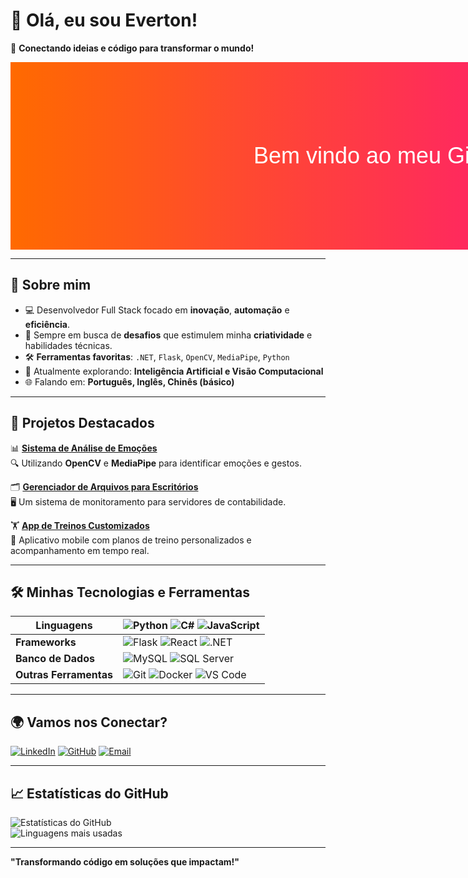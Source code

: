 # 👋 Olá, eu sou **Everton**!

🔗 **Conectando ideias e código para transformar o mundo!**

<div style="width: 1200px; height: 300px; background: linear-gradient(90deg, #FF6A00, #FF0099); display: flex; align-items: center; justify-content: center; color: white; font-size: 36px; font-family: Arial, sans-serif;">
  Bem vindo ao meu GitHub
</div>

---

## 🌟 Sobre mim

- 💻 Desenvolvedor Full Stack focado em **inovação**, **automação** e **eficiência**.
- 🎯 Sempre em busca de **desafios** que estimulem minha **criatividade** e habilidades técnicas.
- 🛠 **Ferramentas favoritas**: `.NET`, `Flask`, `OpenCV`, `MediaPipe`, `Python`
- 🌱 Atualmente explorando: **Inteligência Artificial e Visão Computacional**
- 🌐 Falando em: **Português, Inglês, Chinês (básico)**

---

## 🚀 **Projetos Destacados**

📊 **[Sistema de Análise de Emoções](https://github.com/seu-repo)**  
🔍 Utilizando **OpenCV** e **MediaPipe** para identificar emoções e gestos.

🗂️ **[Gerenciador de Arquivos para Escritórios](https://github.com/seu-repo)**  
🖥️ Um sistema de monitoramento para servidores de contabilidade.

🏋️ **[App de Treinos Customizados](https://github.com/seu-repo)**  
📱 Aplicativo mobile com planos de treino personalizados e acompanhamento em tempo real.

---

## 🛠️ **Minhas Tecnologias e Ferramentas**

| **Linguagens** | ![Python](https://img.shields.io/badge/Python-3670A0?style=for-the-badge&logo=python&logoColor=ffdd54) ![C#](https://img.shields.io/badge/C%23-239120?style=for-the-badge&logo=c-sharp&logoColor=white) ![JavaScript](https://img.shields.io/badge/JavaScript-323330?style=for-the-badge&logo=javascript&logoColor=F7DF1E) |
|----------------|:---------------------------------------------------------------------------------------------------------------------------------------------------------------------------------------------------------------------------------------------------------------------|
| **Frameworks** | ![Flask](https://img.shields.io/badge/Flask-000000?style=for-the-badge&logo=flask&logoColor=white) ![React](https://img.shields.io/badge/React-20232A?style=for-the-badge&logo=react&logoColor=61DAFB) ![.NET](https://img.shields.io/badge/.NET-512BD4?style=for-the-badge&logo=dotnet&logoColor=white) |
| **Banco de Dados** | ![MySQL](https://img.shields.io/badge/MySQL-005C84?style=for-the-badge&logo=mysql&logoColor=white) ![SQL Server](https://img.shields.io/badge/Microsoft%20SQL%20Server-CC2927?style=for-the-badge&logo=microsoft%20sql%20server&logoColor=white) |
| **Outras Ferramentas** | ![Git](https://img.shields.io/badge/Git-F05032?style=for-the-badge&logo=git&logoColor=white) ![Docker](https://img.shields.io/badge/Docker-2496ED?style=for-the-badge&logo=docker&logoColor=white) ![VS Code](https://img.shields.io/badge/VS%20Code-0078d7?style=for-the-badge&logo=visual%20studio%20code&logoColor=white) |

---

## 🌍 **Vamos nos Conectar?**

[![LinkedIn](https://img.shields.io/badge/LinkedIn-Everton-blue?style=for-the-badge&logo=linkedin)](https://www.linkedin.com/in/everton-rabelo-511616286?utm_source=share&utm_campaign=share_via&utm_content=profile&utm_medium=android_app)
[![GitHub](https://img.shields.io/badge/GitHub-Everton-lightgrey?style=for-the-badge&logo=github)](https://github.com/deverton1)
[![Email](https://img.shields.io/badge/Email-Contact-red?style=for-the-badge&logo=gmail)](mailto:evertonrabelo113@gmail.com)

---

## 📈 **Estatísticas do GitHub**

![Estatísticas do GitHub](https://github-readme-stats.vercel.app/api?username=seu-usuario&show_icons=true&theme=radical)  
![Linguagens mais usadas](https://github-readme-stats.vercel.app/api/top-langs/?username=seu-usuario&layout=compact&theme=radical)

---

**"Transformando código em soluções que impactam!"**
